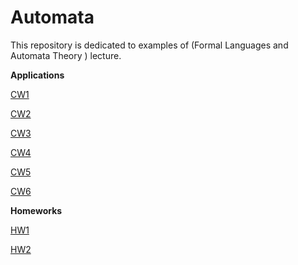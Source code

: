 # Automata

This repository is dedicated to examples of (Formal Languages and Automata Theory	) lecture.

<b>Applications</b>

[CW1](https://yrgp.github.io/Automata/CW1/Dfa.html)

[CW2](https://yrgp.github.io/Automata/CW2/DfaAndNfa.html)

[CW3](https://yrgp.github.io/Automata/CW3/RegExp.html)

[CW4](https://yrgp.github.io/Automata/CW4/CFG.html)

[CW5](https://yrgp.github.io/Automata/CW5/Expression.html)

[CW6](https://yrgp.github.io/Automata/CW6/PDA.html)


<b>Homeworks</b>

[HW1](https://yrgp.github.io/Automata/HW1/RegExp.html)

[HW2](https://yrgp.github.io/Automata/HW2/Expression.html)
